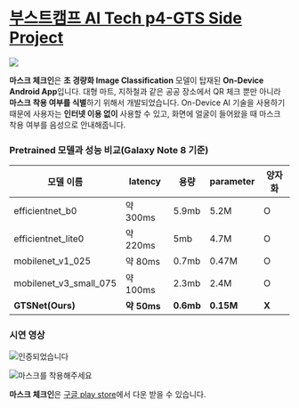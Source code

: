 # [부스트캠프 AI Tech p4-GTS Side Project](https://github.com/bcaitech1/p4-opt-2-GTS)

![](https://user-images.githubusercontent.com/34030303/122388930-52c60b00-cfab-11eb-8b41-d5434dacdab3.png)

**마스크 체크인**은 **초 경량화 Image Classification** 모델이 탑재된 **On-Device Android App**입니다. 대형 마트, 지하철과 같은 공공 장소에서 QR 체크 뿐만 아니라 **마스크 착용 여부를 식별**하기 위해서 개발되었습니다. On-Device AI 기술을 사용하기 때문에 사용자는 **인터넷 이용 없이** 사용할 수 있고, 화면에 얼굴이 들어왔을 때 마스크 착용 여부를 음성으로 안내해줍니다.

### Pretrained 모델과 성능 비교(Galaxy Note 8 기준)

| 모델 이름              | latency     | 용량      | parameter | 양자화 |
| ---------------------- | ----------- | --------- | --------- | ------ |
| efficientnet_b0        | 약 300ms    | 5.9mb     | 5.2M      | O      |
| efficientnet_lite0     | 약 220ms    | 5mb       | 4.7M      | O      |
| mobilenet_v1_025       | 약 80ms     | 0.7mb     | 0.47M     | O      |
| mobilenet_v3_small_075 | 약 100ms    | 2.3mb     | 2.4M      | O      |
| **GTSNet(Ours)**       | **약 50ms** | **0.6mb** | **0.15M** | **X**  |

### 시연 영상

![인증되었습니다](https://user-images.githubusercontent.com/34030303/122573353-ac9d0280-d089-11eb-8ca9-8b4e6842d09d.gif)

![마스크를 착용해주세요](https://user-images.githubusercontent.com/34030303/122573477-cc342b00-d089-11eb-93d8-30fb00df0104.gif)

**마스크 체크인**은 [구글 play store](https://play.google.com/store/apps/details?id=com.jihopark.mlkit.vision.demo)에서 다운 받을 수 있습니다.

